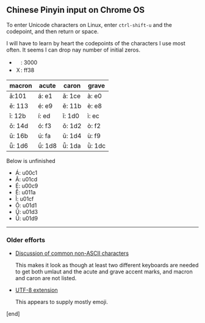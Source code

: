 ## Chinese Pinyin input on Chrome OS

To enter Unicode characters on Linux, enter `ctrl-shift-u` and the codepoint, and then return or space.

I will have to learn by heart the codepoints of the characters I use most often. It seems I can drop nay number of initial zeros.

 * 　: 3000
 * Ｘ: ff38

| macron | acute | caron | grave |
|--------|-------|-------|-------|
| ā:101 | á: e1 | ǎ: 1ce | à: e0
| ē: 113 | é: e9 | ě: 11b | è: e8
| ī: 12b | í: ed | ǐ: 1d0 | ì: ec
| ō: 14d | ó: f3 | ǒ: 1d2 | ò: f2
| ū: 16b | ú: fa | ǔ: 1d4 | ù: f9
| ǖ: 1d6 | ǘ: 1d8 | ǚ: 1da | ǜ: 1dc

Below is unfinished

 * Á: u00c1
 * Ǎ: u01cd
 * É: u00c9
 * Ě: u011a
 * Ǐ: u01cf
 * Ǒ: u01d1
 * Ǔ: u01d3
 * Ǚ: u01d9

---

### Older efforts

 * [Discussion of common non-ASCII characters](http://sites.hanovernorwichschools.org/techsupport/howtos/google/chromebook-accent-characters)

   This makes it look as though at least two different keyboards are needed to get both umlaut and the acute and grave accent marks, and macron and caron are not listed.

 * [UTF-8 extension](https://chrome.google.com/webstore/detail/utf-8-and-unicode-charact/fcemphgmjnjpmmdhcedhjiegickfbiia/related?hl=en)

   This appears to supply mostly emoji.



[end]
